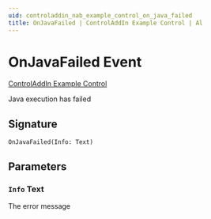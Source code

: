 ```yaml
---
uid: controladdin_nab_example_control_on_java_failed
title: OnJavaFailed | ControlAddIn Example Control | Al
---
```

# <a name="on_java_failed_text"></a>OnJavaFailed Event

[ControlAddIn Example Control](index.md)

Java execution has failed

## <a name="signature"></a>Signature

```al
OnJavaFailed(Info: Text)
```

## <a name="parameters"></a>Parameters

### <a name="Info"></a>`Info`  Text

The error message
